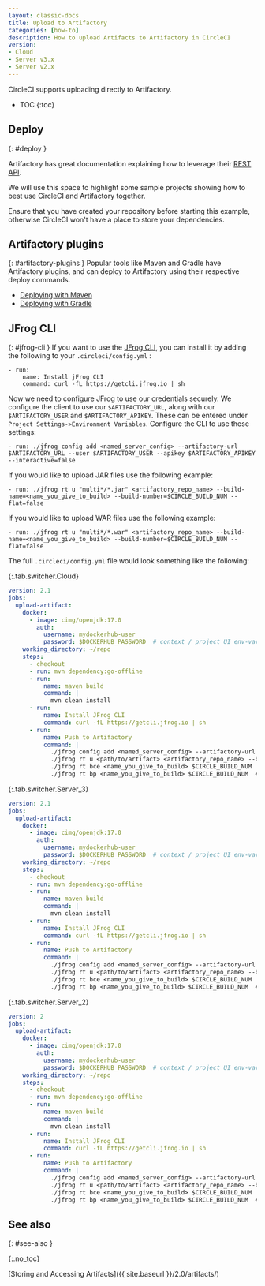 ```yaml
---
layout: classic-docs
title: Upload to Artifactory
categories: [how-to]
description: How to upload Artifacts to Artifactory in CircleCI
version:
- Cloud
- Server v3.x
- Server v2.x
---
```


CircleCI supports uploading directly to Artifactory.

* TOC
{:toc}

## Deploy
{: #deploy }

Artifactory has great documentation explaining how to leverage their [REST API](https://www.jfrog.com/confluence/display/RTF/Artifactory+REST+API).

We will use this space to highlight some sample projects showing how to best use CircleCI and Artifactory together.

Ensure that you have created your repository before starting this example, otherwise CircleCI won't have a place to store your dependencies.

## Artifactory plugins
{: #artifactory-plugins }
Popular tools like Maven and Gradle have Artifactory plugins, and can deploy to Artifactory using their respective deploy commands.

- [Deploying with Maven](https://www.jfrog.com/confluence/display/RTF/Maven+Artifactory+Plugin)
- [Deploying with Gradle](https://www.jfrog.com/confluence/display/RTF/Gradle+Artifactory+Plugin)

## JFrog CLI
{: #jfrog-cli }
If you want to use the [JFrog CLI](https://www.jfrog.com/confluence/display/CLI/JFrog+CLI), you can install it by adding the following to your `.circleci/config.yml` :

```
- run:
    name: Install jFrog CLI
    command: curl -fL https://getcli.jfrog.io | sh

```

Now we need to configure JFrog to use our credentials securely. We configure the client to use our `$ARTIFACTORY_URL`, along with our `$ARTIFACTORY_USER` and `$ARTIFACTORY_APIKEY`. These can be entered under `Project Settings->Environment Variables`. Configure the CLI to use these settings:

```
- run: ./jfrog config add <named_server_config> --artifactory-url $ARTIFACTORY_URL --user $ARTIFACTORY_USER --apikey $ARTIFACTORY_APIKEY --interactive=false
```

If you would like to upload JAR files use the following example:

```
- run: ./jfrog rt u "multi*/*.jar" <artifactory_repo_name> --build-name=<name_you_give_to_build> --build-number=$CIRCLE_BUILD_NUM --flat=false
```

If you would like to upload WAR files use the following example:

```
- run: ./jfrog rt u "multi*/*.war" <artifactory_repo_name> --build-name=<name_you_give_to_build> --build-number=$CIRCLE_BUILD_NUM --flat=false
```

The full `.circleci/config.yml` file would look something like the following:

{:.tab.switcher.Cloud}
```yaml
version: 2.1
jobs:
  upload-artifact:
    docker:
      - image: cimg/openjdk:17.0
        auth:
          username: mydockerhub-user
          password: $DOCKERHUB_PASSWORD  # context / project UI env-var reference
    working_directory: ~/repo
    steps:
      - checkout
      - run: mvn dependency:go-offline
      - run:
          name: maven build
          command: |
            mvn clean install
      - run:
          name: Install JFrog CLI
          command: curl -fL https://getcli.jfrog.io | sh
      - run:
          name: Push to Artifactory
          command: |
            ./jfrog config add <named_server_config> --artifactory-url $ARTIFACTORY_URL --user $ARTIFACTORY_USER --apikey $ARTIFACTORY_APIKEY --interactive=false
            ./jfrog rt u <path/to/artifact> <artifactory_repo_name> --build-name=<name_you_give_to_build> --build-number=$CIRCLE_BUILD_NUM
            ./jfrog rt bce <name_you_give_to_build> $CIRCLE_BUILD_NUM  # collects all environment variables on the agent
            ./jfrog rt bp <name_you_give_to_build> $CIRCLE_BUILD_NUM  # attaches ^^ to the build in artifactory
```

{:.tab.switcher.Server_3}
```yaml
version: 2.1
jobs:
  upload-artifact:
    docker:
      - image: cimg/openjdk:17.0
        auth:
          username: mydockerhub-user
          password: $DOCKERHUB_PASSWORD  # context / project UI env-var reference
    working_directory: ~/repo
    steps:
      - checkout
      - run: mvn dependency:go-offline
      - run:
          name: maven build
          command: |
            mvn clean install
      - run:
          name: Install JFrog CLI
          command: curl -fL https://getcli.jfrog.io | sh
      - run:
          name: Push to Artifactory
          command: |
            ./jfrog config add <named_server_config> --artifactory-url $ARTIFACTORY_URL --user $ARTIFACTORY_USER --apikey $ARTIFACTORY_APIKEY --interactive=false
            ./jfrog rt u <path/to/artifact> <artifactory_repo_name> --build-name=<name_you_give_to_build> --build-number=$CIRCLE_BUILD_NUM
            ./jfrog rt bce <name_you_give_to_build> $CIRCLE_BUILD_NUM  # collects all environment variables on the agent
            ./jfrog rt bp <name_you_give_to_build> $CIRCLE_BUILD_NUM  # attaches ^^ to the build in artifactory
```

{:.tab.switcher.Server_2}
```yaml
version: 2
jobs:
  upload-artifact:
    docker:
      - image: cimg/openjdk:17.0
        auth:
          username: mydockerhub-user
          password: $DOCKERHUB_PASSWORD  # context / project UI env-var reference
    working_directory: ~/repo
    steps:
      - checkout
      - run: mvn dependency:go-offline
      - run:
          name: maven build
          command: |
            mvn clean install
      - run:
          name: Install JFrog CLI
          command: curl -fL https://getcli.jfrog.io | sh
      - run:
          name: Push to Artifactory
          command: |
            ./jfrog config add <named_server_config> --artifactory-url $ARTIFACTORY_URL --user $ARTIFACTORY_USER --apikey $ARTIFACTORY_APIKEY --interactive=false
            ./jfrog rt u <path/to/artifact> <artifactory_repo_name> --build-name=<name_you_give_to_build> --build-number=$CIRCLE_BUILD_NUM
            ./jfrog rt bce <name_you_give_to_build> $CIRCLE_BUILD_NUM  # collects all environment variables on the agent
            ./jfrog rt bp <name_you_give_to_build> $CIRCLE_BUILD_NUM  # attaches ^^ to the build in artifactory
```

## See also
{: #see-also }

{:.no_toc}

[Storing and Accessing Artifacts]({{ site.baseurl }}/2.0/artifacts/)

